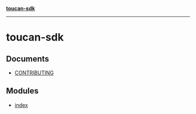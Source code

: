 [**toucan-sdk**](README.md)

***

# toucan-sdk

## Documents

- [CONTRIBUTING](documents/CONTRIBUTING.md)

## Modules

- [index](index/README.md)

